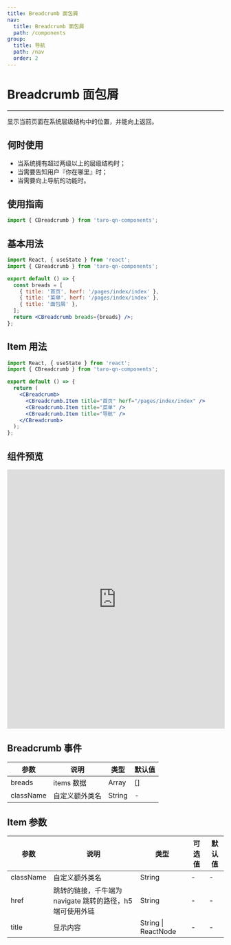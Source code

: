 ```yaml
---
title: Breadcrumb 面包屑
nav:
  title: Breadcrumb 面包屑
  path: /components
group:
  title: 导航
  path: /nav
  order: 2
---
```


# Breadcrumb 面包屑

---

显示当前页面在系统层级结构中的位置，并能向上返回。

## 何时使用

- 当系统拥有超过两级以上的层级结构时；
- 当需要告知用户『你在哪里』时；
- 当需要向上导航的功能时。

## 使用指南

```js
import { CBreadcrumb } from 'taro-qn-components';
```

## 基本用法

```jsx | pure
import React, { useState } from 'react';
import { CBreadcrumb } from 'taro-qn-components';

export default () => {
  const breads = [
    { title: '首页', herf: '/pages/index/index' },
    { title: '菜单', herf: '/pages/index/index' },
    { title: '面包屑' },
  ];
  return <CBreadcrumb breads={breads} />;
};
```

## Item 用法

```jsx | pure
import React, { useState } from 'react';
import { CBreadcrumb } from 'taro-qn-components';

export default () => {
  return (
    <CBreadcrumb>
      <CBreadcrumb.Item title="首页" herf="/pages/index/index" />
      <CBreadcrumb.Item title="菜单" />
      <CBreadcrumb.Item title="导航" />
    </CBreadcrumb>
  );
};
```

## 组件预览

<iframe style="width:100%; height: 600px; border: 1px solid #ddd" src="https://ui.shuyun.com/example/#/pages/nav/breadcrumb/index"></iframe>

## Breadcrumb 事件

| 参数      | 说明           | 类型   | 默认值 |
| --------- | -------------- | ------ | ------ |
| breads    | items 数据     | Array  | []     |
| className | 自定义额外类名 | String | -      |

## Item 参数

| 参数      | 说明                                                      | 类型                | 可选值 | 默认值 |
| --------- | --------------------------------------------------------- | ------------------- | ------ | ------ |
| className | 自定义额外类名                                            | String              | -      | -      |
| href      | 跳转的链接，千牛端为 navigate 跳转的路径，h5 端可使用外链 | String              | -      | -      |
| title     | 显示内容                                                  | String \| ReactNode | -      | -      |

